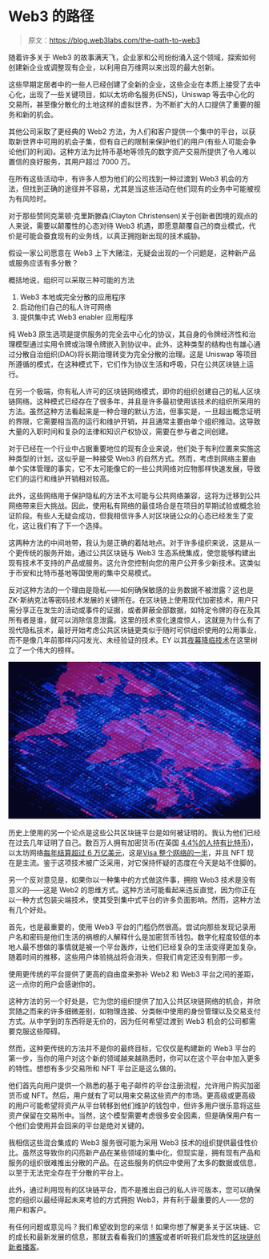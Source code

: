 # Web3 的路径

> 原文：<https://blog.web3labs.com/the-path-to-web3>

随着许多关于 Web3 的故事满天飞，企业家和公司纷纷涌入这个领域，探索如何创建新企业或调整现有企业，以利用自万维网以来出现的最大创新。

这些早期定居者中的一些人已经创建了全新的企业，这些企业在本质上接受了去中心化，出现了一些关键项目，如以太坊命名服务(ENS)，Uniswap 等去中心化的交易所，甚至像分散化的土地这样的虚拟世界，为不断扩大的人口提供了重要的服务和新的机会。

其他公司采取了更经典的 Web2 方法，为人们和客户提供一个集中的平台，以获取新世界中可用的机会子集，但有自己的限制来保护他们的用户(有些人可能会争论他们的利润)。这种方法为比特币基地等领先的数字资产交易所提供了令人难以置信的良好服务，其用户超过 7000 万。

在所有这些活动中，有许多人想为他们的公司找到一种过渡到 Web3 机会的方法，但找到正确的途径并不容易，尤其是当这些活动在他们现有的业务中可能被视为有风险时。

对于那些赞同克莱顿·克里斯滕森(Clayton Christensen)关于创新者困境的观点的人来说，需要以颠覆性的心态对待 Web3 机遇，即愿意颠覆自己的商业模式，代价是可能会蚕食现有的业务线，以真正拥抱新出现的技术威胁。

假设一家公司愿意在 Web3 上下大赌注，无疑会出现的一个问题是，这种新产品或服务应该有多分散？

概括地说，组织可以采取三种可能的方法

1.  Web3 本地或完全分散的应用程序
2.  启动他们自己的私人许可网络
3.  提供集中式 Web3 enabler 应用程序

纯 Web3 原生选项是提供服务的完全去中心化的协议，其自身的令牌经济性和治理模型通过实用令牌或治理令牌嵌入到协议中。此外，这种类型的结构也有雄心通过分散自治组织(DAO)将长期治理转变为完全分散的治理。这是 Uniswap 等项目所遵循的模式，在这种模式下，它们作为协议生活和呼吸，只在公共区块链上运行。

在另一个极端，你有私人许可的区块链网络模式，即你的组织创建自己的私人区块链网络。这种模式已经存在了很多年，并且是许多最初使用该技术的组织所采用的方法。虽然这种方法看起来是一种合理的默认方法，但事实是，一旦超出概念证明的界限，它需要相当高的运行和维护开销，并且通常主要由单个组织推动。这导致大量的入职时间和复杂的法律和知识产权协议，需要在参与者之间创建。

对于已经在一个行业中占据重要地位的现有企业来说，他们处于有利位置来实施这种类型的计划，这似乎是一种接受 Web3 的自然方式。然而，考虑到网络主要由单个实体管理的事实，它不太可能像它的一些公共网络对应物那样快速发展，导致它们的运行和维护开销相对较高。

此外，这些网络用于保护隐私的方法不太可能与公共网络兼容，这将为迁移到公共网络带来巨大挑战。因此，使用私有网络的最佳场合是在项目的早期试验或概念验证阶段。有些人无疑会成功，但我相信许多人对区块链公众的心态已经发生了变化，这让我们有了下一个选择。

这两种方法的中间地带，我认为是正确的着陆地点。对于许多组织来说，这是从一个更传统的服务开始，通过公共区块链与 Web3 生态系统集成，使您能够构建出现有技术不支持的产品或服务。这允许您控制向您的用户公开多少新技术。这类似于币安和比特币基地等国使用的集中交易模式。

反对这种方法的一个理由是隐私——如何确保敏感的业务数据不被泄露？这也是 ZK-斯纳克法等密码技术发展的关键所在。在区块链上使用现代加密技术，用户只需分享正在发生的活动或事件的证据，或者屏蔽全部数据，如特定令牌的存在及其所有者是谁，就可以消除信息泄露。这里的技术变化速度惊人，这就是为什么有了现代隐私技术，最好开始考虑公共区块链更类似于随时可供组织使用的公用事业，而不是像几年前那样闪闪发光、未经验证的技术。EY 以其[夜幕降临技术](https://www.ey.com/en_gl/news/2021/07/ey-contributes-a-zero-knowledge-proof-layer-2-protocol-into-the-public-domain-to-help-address-increasing-transaction-costs-on-ethereum-blockchain)在这里树立了一个伟大的榜样。

![Web3 Digital Art](img/6af46bfd62f856f2497cd6f823087800.png)

历史上使用的另一个论点是这些公共区块链平台是如何被证明的。我认为他们已经在过去几年证明了自己。数百万人拥有加密货币(在英国 [4.4%的人持有比特币](https://www.theguardian.com/technology/2021/jun/17/about-23m-britons-hold-cryptocurrencies-despite-warnings-of-risk))，以太坊网络[每年结算超过 6 万亿美元](https://finance.yahoo.com/news/ethereum-settles-over-6-trillion-151045645.html)，这是[Visa 整个网络的一半](https://usa.visa.com/dam/VCOM/global/about-visa/documents/aboutvisafactsheet.pdf)，并且 NFT 现在是主流。鉴于这项技术被广泛采用，对它保持怀疑的态度在今天是站不住脚的。

另一个反对意见是，如果你以一种集中的方式做这件事，拥抱 Web3 技术是没有意义的——这是 Web2 的思维方式。这种方法可能看起来违反直觉，因为你正在以一种方式包装尖端技术，使其受到集中式平台的许多负面影响。然而，这种方法有几个好处。

首先，也是最重要的，使用 Web3 平台的门槛仍然很高。尝试向那些发现记录用户名和密码是他们生活的祸根的人解释什么是加密货币钱包。数字化程度较低的本地人最不想做的事情就是被一个平台轰炸，让他们已经复杂的生活变得更加复杂。随着时间的推移，这些用户体验挑战将会消失，但我们肯定还没有到那一步。

使用更传统的平台提供了更高的自由度来弥补 Web2 和 Web3 平台之间的差距，这一点你的用户会感谢你的。

这种方法的另一个好处是，它为您的组织提供了加入公共区块链网络的机会，并欣赏随之而来的许多细微差别，如物理连接、分类帐中使用的身份管理以及交易支付方式。从中学到的东西将是无价的，因为任何希望过渡到 Web3 机会的公司都需要克服这些障碍。

然而，这种更传统的方法并不是你的最终目标，它仅仅是构建新的 Web3 平台的第一步，当你的用户对这个新的领域越来越熟悉时，你可以在这个平台中加入更多的特性。想想有多少交易所和 NFT 平台正是这么做的。

他们首先向用户提供一个熟悉的基于电子邮件的平台注册流程，允许用户购买加密货币或 NFT。然后，用户就有了可以用来交易这些资产的市场。更高级或更高级的用户可能希望将资产从平台转移到他们维护的钱包中，但许多用户很乐意将这些资产保留在交易所中。当然，这个模型需要考虑很多安全因素，但是确保用户有一个他们会使用并会回来的平台是绝对关键的。

我相信这些混合集成的 Web3 服务很可能为采用 Web3 技术的组织提供最佳性价比。虽然这导致你的闪亮新产品在某些领域的集中化，但现实是，拥有现有产品和服务的组织很难推出分散的产品。在这些服务的供应中使用了太多的数据或信息，以至于无法完全存在于分散的平台上。

此外，通过利用现有的区块链平台，而不是推出自己的私人许可版本，您可以确保您的组织以最经得起未来考验的方式拥抱 Web3，并有利于最重要的人——您的用户和客户。

有任何问题或意见吗？我们希望收到您的来信！如果你想了解更多关于区块链、它的成长和最新发展的信息，那就去看看我们的[博客](https://blog.web3labs.com/)或者听听我们启发性的[区块链创新者播客](https://podcast.web3labs.com/)。